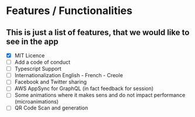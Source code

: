 # Features / Functionalities

## This is just a list of features, that we would like to see in the app

- [x] MIT Licence
- [ ] Add a code of conduct
- [ ] Typescript Support
- [ ] Internationalization English - French - Creole
- [ ] Facebook and Twitter sharing
- [ ] AWS AppSync for GraphQL (in fact feedback for session)
- [ ] Some animations where it makes sens and do not impact performance (microanimations)
- [ ] QR Code Scan and generation
